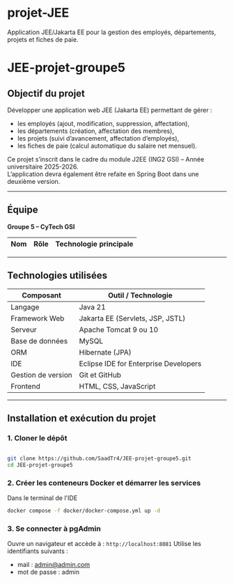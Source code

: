 # projet-JEE
Application JEE/Jakarta EE pour la gestion des employés, départements, projets et fiches de paie.
# JEE-projet-groupe5

## Objectif du projet
Développer une application web JEE (Jakarta EE) permettant de gérer :
- les employés (ajout, modification, suppression, affectation),
- les départements (création, affectation des membres),
- les projets (suivi d’avancement, affectation d’employés),
- les fiches de paie (calcul automatique du salaire net mensuel).

Ce projet s’inscrit dans le cadre du module J2EE (ING2 GSI) – Année universitaire 2025-2026.  
L’application devra également être refaite en Spring Boot dans une deuxième version.

---

## Équipe
**Groupe 5 – CyTech GSI**

| Nom | Rôle | Technologie principale |
|------|------|------------------------|

---

## Technologies utilisées
| Composant | Outil / Technologie |
|------------|---------------------|
| Langage | Java 21 |
| Framework Web | Jakarta EE (Servlets, JSP, JSTL) |
| Serveur | Apache Tomcat 9 ou 10 |
| Base de données | MySQL |
| ORM | Hibernate (JPA) |
| IDE | Eclipse IDE for Enterprise Developers |
| Gestion de version | Git et GitHub |
| Frontend | HTML, CSS, JavaScript |

---

## Installation et exécution du projet

### 1. Cloner le dépôt
```bash

git clone https://github.com/SaadTr4/JEE-projet-groupe5.git
cd JEE-projet-groupe5
```

### 2. Créer les conteneurs Docker et démarrer les services
Dans le terminal de l'IDE
```bash
docker compose -f docker/docker-compose.yml up -d
```
### 3. Se connecter à pgAdmin
Ouvre un navigateur et accède à : `http://localhost:8081`
Utilise les identifiants suivants :
- mail : admin@admin.com
- mot de passe : admin